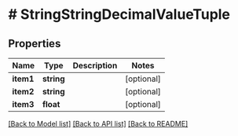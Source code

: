 # # StringStringDecimalValueTuple

## Properties

Name | Type | Description | Notes
------------ | ------------- | ------------- | -------------
**item1** | **string** |  | [optional]
**item2** | **string** |  | [optional]
**item3** | **float** |  | [optional]

[[Back to Model list]](../../README.md#models) [[Back to API list]](../../README.md#endpoints) [[Back to README]](../../README.md)
